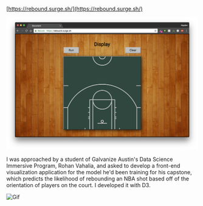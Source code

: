 [https://rebound.surge.sh/](https://rebound.surge.sh/)

![Still](./images/bball.png?raw=true)

I was approached by a student of Galvanize Austin's Data Science Immersive Program, Rohan Vahalia, and asked to develop a front-end visualization application for the model he'd been training for his capstone, which predicts the likelihood of rebounding an NBA shot based off of the orientation of players on the court. I developed it with D3.

![Gif](./images/hdbball.gif?raw=true)
